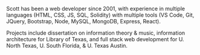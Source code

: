 Scott has been a web developer since 2001, with experience in multiple languages (HTML, CSS, JS, SQL, Solidity) with multiple tools (VS Code, Git, JQuery, Bootstrap, Node, MySQL, MongoDB, Express, React).

Projects include dissertation on information theory & music, information architecture for Library of Texas, and full stack web development for U. North Texas, U. South Florida, & U. Texas Austin.
<!---
SSimonPhd/SSimonPhd is a ✨ special ✨ repository because its `README.md` (this file) appears on your GitHub profile.
You can click the Preview link to take a look at your changes.
--->
